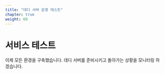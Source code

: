 ```yaml
---
title: "데디 서버 운영 테스트"
chapter: true
weight: 60
---
```


# 서비스 테스트

이제 모든 환경을 구축했습니다.
데디 서버를 준비시키고 돌아가는 상황을 모니터링 하겠습니다.

